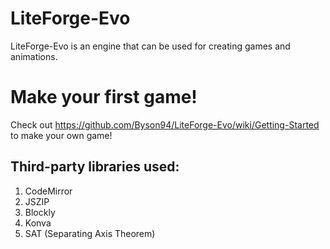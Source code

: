# LiteForge-Evo
LiteForge-Evo is an engine that can be used for creating games and animations.

# Make your first game!
Check out https://github.com/Byson94/LiteForge-Evo/wiki/Getting-Started to make your own game!

## Third-party libraries used:
1. CodeMirror
2. JSZIP
3. Blockly
4. Konva
5. SAT (Separating Axis Theorem)